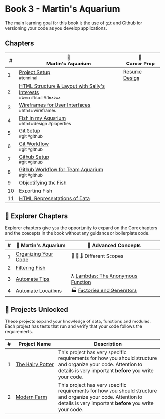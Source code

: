 # Book 3 - Martin's Aquarium

The main learning goal for this book is the use of `git` and Github for versioning your code as you develop applications.

## Chapters

| # | 🐠 <br/> Martin's Aquarium | 💼 <br/>Career Prep |
|--|--|--|
| 1 | [Project Setup](./chapters/CLI_BASICS.md) <br/> <sub style="font-size:0.85rem;">#terminal</sub> | [Resume Design](./chapters/career-prep/CANVA.md)
| 2 | [HTML Structure &amp; Layout with Sally's Interests](./chapters/HTML_COMPONENTS.md) <br/> <sub style="font-size:0.85rem;">#bem #html #flexbox</sub> |
| 3 | [Wireframes for User Interfaces](./chapters/MA_WIREFRAMES.md) <br/> <sub style="font-size:0.85rem;">#html #wireframes</sub> |
| 4 | [Fish in my Aquarium](./chapters/MA_AQUARIUM_DESIGN.md) <br/> <sub style="font-size:0.85rem;">#html #design #properties</sub> |
| 5 | [Git Setup](./chapters/GIT_SETUP.md) <br/> <sub style="font-size:0.85rem;">#git #github</sub> |
| 6 | [Git Workflow](./chapters/GIT_BASICS.md) <br/> <sub style="font-size:0.85rem;">#git #github</sub> |
| 7 | [Github Setup](./chapters/GIT_REMOTE_BACKUP.md) <br/> <sub style="font-size:0.85rem;">#git #github</sub> |
| 8 | [Github Workflow for Team Aquarium](./chapters/GIT_WORKFLOW.md) <br/> <sub style="font-size:0.85rem;">#git #github</sub> |
| 9 | [Objectifying the Fish](./chapters/MA_DATA_STRUCTURES.md) |
| 10 | [Exporting Fish](./chapters/MA_EXPORTING_FISH.md) |
| 11 | [HTML Representations of Data](./chapters/MA_CREATING_FISH_COMPONENTS.md) |

## 🧭 Explorer Chapters

Explorer chapters give you the opportunity to expand on the Core chapters and the concepts in the book without any guidance or boilerplate code.

| # | 🐠  Martin's Aquarium | 🧠  Advanced Concepts |
|--|--|--|
| 1 | [Organizing Your Code](./chapters/MA_ORGANIZATION.md) | 🔬 🔭 🌡 [Different Scopes](./chapters/JS_SCOPE.md) |
| 2 | [Filtering Fish](./chapters/MA_FILTERING_FISH.md) |
| 3 | [Automate Tips](./chapters/MA_AUTOMATE_TIPS.md) | ƛ [Lambdas: The Anonymous Function](./chapters/FUNCTIONS_LAMBDA.md) |
| 4 | [Automate Locations](./chapters/MA_AUTOMATE_LOCATIONS.md) | 🏭 [Factories and Generators](./chapters/FACTORY_GENERATOR.md) |


## 🔐 Projects Unlocked

These projects expand your knowledge of data, functions and modules. Each project has tests that run and verify that your code follows the requirements.

| # | Project Name | Description |
|--|--|--|
|1|[The&nbsp;Hairy&nbsp;Potter](../projects/tier-1/hairy-potter/)| This project has very specific requirements for how you should structure and organize your code. Attention to details is very important **before** you write your code. |
|2|[Modern&nbsp;Farm](../projects/tier-1/modern-farm/)| This project has very specific requirements for how you should structure and organize your code. Attention to details is very important **before** you write your code. |

